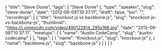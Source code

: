 {
  "title": "Steve Donie",
  "tags": [
    "Steve Donie"
  ],
  "type": "speaker",
  "slug": "steve-donie",
  "date": "2012-06-09T10:37:11",
  "draft": false,
  "bio": "",
  "recordings": [
    {
      "title": "knockout.js vs backbone.js",
      "slug": "knockout-js-vs-backbone-js",
      "thumbnail": "https://i.vimeocdn.com/video/490122814_295x166.jpg",
      "date": "2012-06-09T10:37:11",
      "meetups": [
        {
          "name": "Austin CodeCamp",
          "slug": "austin-codecamp"
        }
      ],
      "tags": [
        {
          "name": "Knockout.js",
          "slug": "knockout-js"
        },
        {
          "name": "backbone.js",
          "slug": "backbone-js"
        }
      ]
    }
  ]
}